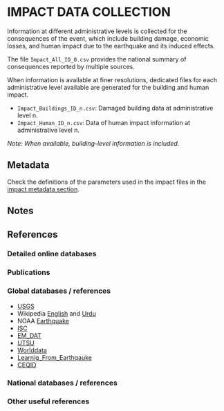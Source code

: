 # IMPACT DATA COLLECTION


Information at different administrative levels is collected for the consequences of the event, 
which include building damage, economic losses, and human impact due to the earthquake and its induced effects.

The file `Impact_All_ID_0.csv` provides the national summary of consequences reported by multiple sources.

When information is available at finer resolutions, dedicated files for each administrative level
available are generated for the building and human impact.

- `Impact_Buildings_ID_n.csv`: Damaged building data at administrative level n.
- `Impact_Human_ID_n.csv`: Data of human impact information at administrative level n.

_Note: When available, building-level information is included._


## Metadata

Check the definitions of the parameters used in the impact files in the [impact metadata section](https://gitlab.openquake.org/risk/ecd/-/blob/main/metadata.md#impact-data).


## Notes


## References

### Detailed online databases


### Publications


### Global databases / references
- [USGS](https://earthquake.usgs.gov/earthquakes/eventpage/usp000e12e/executive) 
- Wikipedia [English](https://en.wikipedia.org/wiki/2005_Kashmir_earthquake) and [Urdu](https://ur.wikipedia.org/wiki/%DA%A9%D8%B4%D9%85%DB%8C%D8%B1_%D8%B2%D9%84%D8%B2%D9%84%DB%81%D8%8C_2005%D8%A1)
- NOAA [Earthquake](https://www.ngdc.noaa.gov/hazel/view/hazards/earthquake/event-more-info/6778) 
- [ISC](http://www.isc.ac.uk/cgi-bin/bibsearch.pl?searchshape=POLY&coordvals=&start_year=2005&start_month=10&start_day=08&stime=00%3A00%3A00&end_year=2005&end_month=10&end_day=08&etime=23%3A00%3A00&minyear=&maxyear=&sortby=day&publisher=&authors=)
- [EM_DAT](https://public.emdat.be/data)
- [UTSU](https://iisee.kenken.go.jp/cgi-bin/utsu/result_eng.cgi)
- [Worlddata](https://www.worlddata.info/asia/pakistan/earthquakes.php)
- [Learnig_From_Earthqauke](https://www.learningfromearthquakes.org/component/lfe_reports/?view=lfereports&id=189&layout=default)
- [CEQID](http://www.ceqid.org/CEQID/Earthquake.aspx?p=32&ix=26&pid=32&prcid=17&ppid=600)



### National databases / references


### Other useful references

